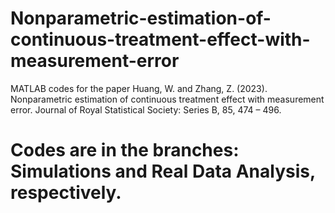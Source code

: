 # Nonparametric-estimation-of-continuous-treatment-effect-with-measurement-error
MATLAB codes for the paper Huang, W. and Zhang, Z. (2023). Nonparametric estimation of continuous treatment effect with measurement error. Journal of Royal Statistical Society: Series B, 85, 474 – 496.


# Codes are in the branches: Simulations and Real Data Analysis, respectively.
